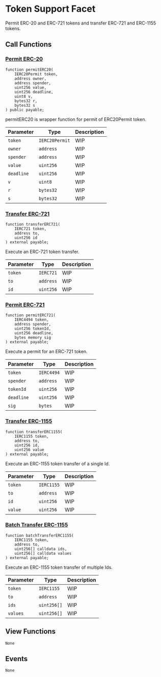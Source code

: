 # Token Support Facet

Permit ERC-20 and ERC-721 tokens and transfer ERC-721 and ERC-1155 tokens.

## Call Functions

### [Permit ERC-20](https://github.com/BeanstalkFarms/Beanstalk/blob/fd132ae4eda02e502441c3d28d04ad2c21b4e339/protocol/contracts/farm/facets/TokenSupportFacet.sol#L30)

```solidity
function permitERC20(
    IERC20Permit token,
    address owner,
    address spender,
    uint256 value,
    uint256 deadline,
    uint8 v,
    bytes32 r,
    bytes32 s
) public payable;
```

permitERC20 is wrapper function for permit of ERC20Permit token.

| Parameter  | Type           | Description |
|------------|----------------|-------------|
| `token`    | `IERC20Permit` | WIP         |
| `owner`    | `address`      | WIP         |
| `spender`  | `address`      | WIP         |
| `value`    | `uint256`      | WIP         |
| `deadline` | `uint256`      | WIP         |
| `v`        | `uint8`        | WIP         |
| `r`        | `bytes32`      | WIP         |
| `s`        | `bytes32`      | WIP         |

### [Transfer ERC-721](https://github.com/BeanstalkFarms/Beanstalk/blob/fd132ae4eda02e502441c3d28d04ad2c21b4e339/protocol/contracts/farm/facets/TokenSupportFacet.sol#L53)

```solidity
function transferERC721(
    IERC721 token,
    address to,
    uint256 id
) external payable;
```

Execute an ERC-721 token transfer.

| Parameter | Type      | Description |
|-----------|-----------|-------------|
| `token`   | `IERC721` | WIP         |
| `to`      | `address` | WIP         |
| `id`      | `uint256` | WIP         |

### [Permit ERC-721](https://github.com/BeanstalkFarms/Beanstalk/blob/fd132ae4eda02e502441c3d28d04ad2c21b4e339/protocol/contracts/farm/facets/TokenSupportFacet.sol#L65)

```solidity
function permitERC721(
    IERC4494 token,
    address spender,
    uint256 tokenId,
    uint256 deadline,
    bytes memory sig
) external payable;
```

Execute a permit for an ERC-721 token.

| Parameter  | Type       | Description |
|------------|------------|-------------|
| `token`    | `IERC4494` | WIP         |
| `spender`  | `address`  | WIP         |
| `tokenId`  | `uint256`  | WIP         |
| `deadline` | `uint256`  | WIP         |
| `sig`      | `bytes`    | WIP         |

### [Transfer ERC-1155](https://github.com/BeanstalkFarms/Beanstalk/blob/fd132ae4eda02e502441c3d28d04ad2c21b4e339/protocol/contracts/farm/facets/TokenSupportFacet.sol#L85)

```solidity
function transferERC1155(
    IERC1155 token,
    address to,
    uint256 id,
    uint256 value
) external payable;
```

Execute an ERC-1155 token transfer of a single Id.

| Parameter | Type       | Description |
|-----------|------------|-------------|
| `token`   | `IERC1155` | WIP         |
| `to`      | `address`  | WIP         |
| `id`      | `uint256`  | WIP         |
| `value`   | `uint256`  | WIP         |

### [Batch Transfer ERC-1155](https://github.com/BeanstalkFarms/Beanstalk/blob/fd132ae4eda02e502441c3d28d04ad2c21b4e339/protocol/contracts/farm/facets/TokenSupportFacet.sol#L98)

```solidity
function batchTransferERC1155(
    IERC1155 token,
    address to,
    uint256[] calldata ids,
    uint256[] calldata values
) external payable;
```

Execute an ERC-1155 token transfer of multiple Ids.

| Parameter | Type        | Description |
|-----------|-------------|-------------|
| `token`   | `IERC1155`  | WIP         |
| `to`      | `address`   | WIP         |
| `ids`     | `uint256[]` | WIP         |
| `values`  | `uint256[]` | WIP         |

## View Functions

```
None
```

## Events

```
None
```
